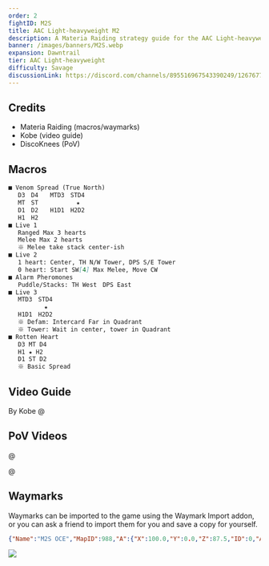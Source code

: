 ```yaml
---
order: 2
fightID: M2S
title: AAC Light-heavyweight M2
description: A Materia Raiding strategy guide for the AAC Light-heavyweight M2 Savage fight in Final Fantasy XIV for the Materia Datacenter.
banner: /images/banners/M2S.webp
expansion: Dawntrail
tier: AAC Light-heavyweight
difficulty: Savage
discussionLink: https://discord.com/channels/895516967543390249/1267677717495681064
---
```

## Credits
- Materia Raiding (macros/waymarks)
- Kobe (video guide)
- DiscoKnees (PoV)

## Macros

```markdown
■ Venom Spread (True North)
　 D3　D4　　MTD3　STD4
　 MT　ST　　　　    ★
　 D1　D2　　H1D1　H2D2
　 H1　H2
■ Live 1
　 Ranged Max 3 hearts
　 Melee Max 2 hearts
　 ※ Melee take stack center-ish
■ Live 2
　 1 heart: Center, TH N/W Tower, DPS S/E Tower
　 0 heart: Start SW[4] Max Melee, Move CW
■ Alarm Pheromones
　 Puddle/Stacks: TH West　DPS East
■ Live 3
　 MTD3　STD4
　 　　    ★
　 H1D1　H2D2
　 ※ Defam: Intercard Far in Quadrant
　 ※ Tower: Wait in center, tower in Quadrant
■ Rotten Heart
　 D3 MT D4
　 H1 ★ H2
　 D1 ST D2
　 ※ Basic Spread
```

## Video Guide
By Kobe
@[](https://youtu.be/dTlOIu3_NzY)

## PoV Videos
@[](https://youtu.be/QKAZHQhkn5M)

@[](https://youtu.be/jw9_zyYpQTY)

## Waymarks
Waymarks can be imported to the game using the Waymark Import addon, or you can ask a friend to import them for you and save a copy for yourself.

```json
{"Name":"M2S OCE","MapID":988,"A":{"X":100.0,"Y":0.0,"Z":87.5,"ID":0,"Active":true},"B":{"X":112.5,"Y":0.0,"Z":100.0,"ID":1,"Active":true},"C":{"X":100.0,"Y":0.0,"Z":112.5,"ID":2,"Active":true},"D":{"X":87.5,"Y":0.0,"Z":100.0,"ID":3,"Active":true},"One":{"X":91.5,"Y":0.0,"Z":91.5,"ID":4,"Active":true},"Two":{"X":108.5,"Y":0.0,"Z":91.5,"ID":5,"Active":true},"Three":{"X":108.5,"Y":0.0,"Z":108.5,"ID":6,"Active":true},"Four":{"X":91.5,"Y":0.0,"Z":108.5,"ID":7,"Active":true}}
```

![](/images/m2s-waymarks.webp)
